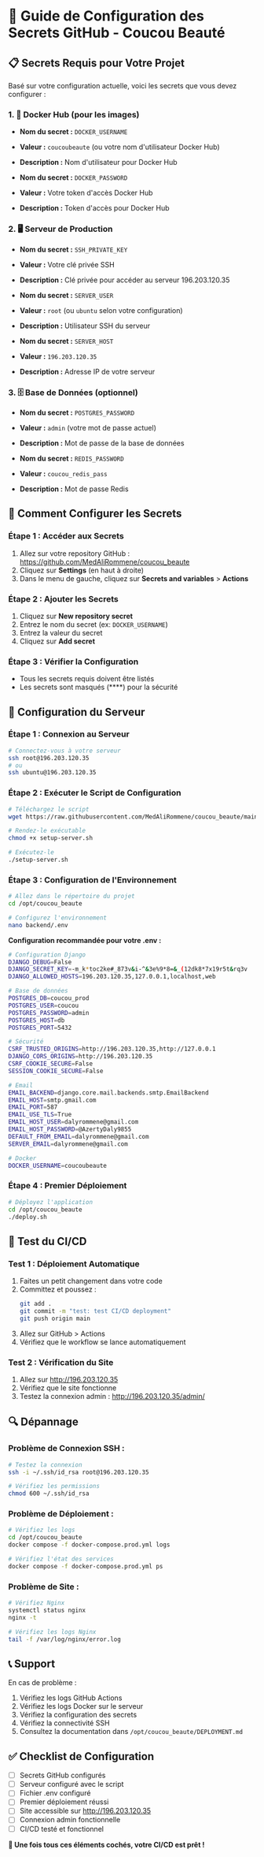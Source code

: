 # 🔐 Guide de Configuration des Secrets GitHub - Coucou Beauté

## 📋 Secrets Requis pour Votre Projet

Basé sur votre configuration actuelle, voici les secrets que vous devez configurer :

### **1. 🐳 Docker Hub (pour les images)**
- **Nom du secret :** `DOCKER_USERNAME`
- **Valeur :** `coucoubeaute` (ou votre nom d'utilisateur Docker Hub)
- **Description :** Nom d'utilisateur pour Docker Hub

- **Nom du secret :** `DOCKER_PASSWORD`
- **Valeur :** Votre token d'accès Docker Hub
- **Description :** Token d'accès pour Docker Hub

### **2. 🖥️ Serveur de Production**
- **Nom du secret :** `SSH_PRIVATE_KEY`
- **Valeur :** Votre clé privée SSH
- **Description :** Clé privée pour accéder au serveur 196.203.120.35

- **Nom du secret :** `SERVER_USER`
- **Valeur :** `root` (ou `ubuntu` selon votre configuration)
- **Description :** Utilisateur SSH du serveur

- **Nom du secret :** `SERVER_HOST`
- **Valeur :** `196.203.120.35`
- **Description :** Adresse IP de votre serveur

### **3. 🗄️ Base de Données (optionnel)**
- **Nom du secret :** `POSTGRES_PASSWORD`
- **Valeur :** `admin` (votre mot de passe actuel)
- **Description :** Mot de passe de la base de données

- **Nom du secret :** `REDIS_PASSWORD`
- **Valeur :** `coucou_redis_pass`
- **Description :** Mot de passe Redis

## 🔧 Comment Configurer les Secrets

### **Étape 1 : Accéder aux Secrets**
1. Allez sur votre repository GitHub : https://github.com/MedAliRommene/coucou_beaute
2. Cliquez sur **Settings** (en haut à droite)
3. Dans le menu de gauche, cliquez sur **Secrets and variables** > **Actions**

### **Étape 2 : Ajouter les Secrets**
1. Cliquez sur **New repository secret**
2. Entrez le nom du secret (ex: `DOCKER_USERNAME`)
3. Entrez la valeur du secret
4. Cliquez sur **Add secret**

### **Étape 3 : Vérifier la Configuration**
- Tous les secrets requis doivent être listés
- Les secrets sont masqués (****) pour la sécurité

## 🚀 Configuration du Serveur

### **Étape 1 : Connexion au Serveur**
```bash
# Connectez-vous à votre serveur
ssh root@196.203.120.35
# ou
ssh ubuntu@196.203.120.35
```

### **Étape 2 : Exécuter le Script de Configuration**
```bash
# Téléchargez le script
wget https://raw.githubusercontent.com/MedAliRommene/coucou_beaute/main/setup-server.sh

# Rendez-le exécutable
chmod +x setup-server.sh

# Exécutez-le
./setup-server.sh
```

### **Étape 3 : Configuration de l'Environnement**
```bash
# Allez dans le répertoire du projet
cd /opt/coucou_beaute

# Configurez l'environnement
nano backend/.env
```

**Configuration recommandée pour votre .env :**
```bash
# Configuration Django
DJANGO_DEBUG=False
DJANGO_SECRET_KEY=-m_k*toc2ke#_873v&i-^&3e%9*8=&_(12dk8*7x19r5t&rq3v
DJANGO_ALLOWED_HOSTS=196.203.120.35,127.0.0.1,localhost,web

# Base de données
POSTGRES_DB=coucou_prod
POSTGRES_USER=coucou
POSTGRES_PASSWORD=admin
POSTGRES_HOST=db
POSTGRES_PORT=5432

# Sécurité
CSRF_TRUSTED_ORIGINS=http://196.203.120.35,http://127.0.0.1
DJANGO_CORS_ORIGINS=http://196.203.120.35
CSRF_COOKIE_SECURE=False
SESSION_COOKIE_SECURE=False

# Email
EMAIL_BACKEND=django.core.mail.backends.smtp.EmailBackend
EMAIL_HOST=smtp.gmail.com
EMAIL_PORT=587
EMAIL_USE_TLS=True
EMAIL_HOST_USER=dalyrommene@gmail.com
EMAIL_HOST_PASSWORD=@AzertyDaly9855
DEFAULT_FROM_EMAIL=dalyrommene@gmail.com
SERVER_EMAIL=dalyrommene@gmail.com

# Docker
DOCKER_USERNAME=coucoubeaute
```

### **Étape 4 : Premier Déploiement**
```bash
# Déployez l'application
cd /opt/coucou_beaute
./deploy.sh
```

## 🧪 Test du CI/CD

### **Test 1 : Déploiement Automatique**
1. Faites un petit changement dans votre code
2. Committez et poussez :
   ```bash
   git add .
   git commit -m "test: test CI/CD deployment"
   git push origin main
   ```
3. Allez sur GitHub > Actions
4. Vérifiez que le workflow se lance automatiquement

### **Test 2 : Vérification du Site**
1. Allez sur http://196.203.120.35
2. Vérifiez que le site fonctionne
3. Testez la connexion admin : http://196.203.120.35/admin/

## 🔍 Dépannage

### **Problème de Connexion SSH :**
```bash
# Testez la connexion
ssh -i ~/.ssh/id_rsa root@196.203.120.35

# Vérifiez les permissions
chmod 600 ~/.ssh/id_rsa
```

### **Problème de Déploiement :**
```bash
# Vérifiez les logs
cd /opt/coucou_beaute
docker compose -f docker-compose.prod.yml logs

# Vérifiez l'état des services
docker compose -f docker-compose.prod.yml ps
```

### **Problème de Site :**
```bash
# Vérifiez Nginx
systemctl status nginx
nginx -t

# Vérifiez les logs Nginx
tail -f /var/log/nginx/error.log
```

## 📞 Support

En cas de problème :
1. Vérifiez les logs GitHub Actions
2. Vérifiez les logs Docker sur le serveur
3. Vérifiez la configuration des secrets
4. Vérifiez la connectivité SSH
5. Consultez la documentation dans `/opt/coucou_beaute/DEPLOYMENT.md`

## ✅ Checklist de Configuration

- [ ] Secrets GitHub configurés
- [ ] Serveur configuré avec le script
- [ ] Fichier .env configuré
- [ ] Premier déploiement réussi
- [ ] Site accessible sur http://196.203.120.35
- [ ] Connexion admin fonctionnelle
- [ ] CI/CD testé et fonctionnel

**🎉 Une fois tous ces éléments cochés, votre CI/CD est prêt !**
